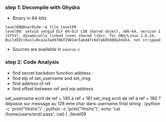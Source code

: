 ### step 1: Decompile with Ghydra

- Binary in 64-bits

```
level09@OverRide:~$ file level09 
level09: setuid setgid ELF 64-bit LSB shared object, x86-64, version 1 (SYSV), dynamically linked (uses shared libs), for GNU/Linux 2.6.24, BuildID[sha1]=0xa1a3a49786f29814c5abd4fc6d7a685800a3d454, not stripped
```

- Sources are available in `source.c`


### step 2: Code Analysis

- find secret backdoor function address : 
- find eip of set_username and set_msg
- find address of ref
- find offset between ref and eip address

set_username
ecrit de ref + 140 à ref + 181
set_msg
ecrit de ref à ref + 180 ?
dépasse sur message au 128 eme char dans username
final string : 
(python -c 'print("hhshs")' ; python -c 'print("hhshs")'; echo 'cat /home/users/end/.pass'; cat) | ./level09